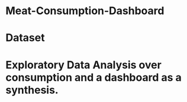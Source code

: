 # Meat-Consumption-Dashboard

# Dataset

# Exploratory Data Analysis over consumption and a dashboard as a synthesis.
